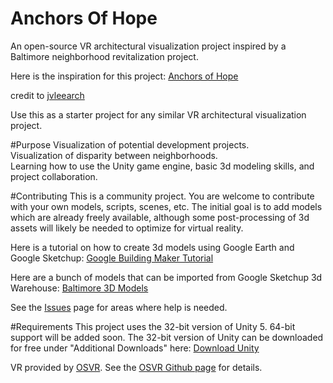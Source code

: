 # Anchors Of Hope
An open-source VR architectural visualization project inspired by a Baltimore neighborhood revitalization project.

Here is the inspiration for this project:
<a href="https://3dwarehouse.sketchup.com/model.html?id=u87a78301-f04a-4a53-975d-2984aa708fd5">Anchors of Hope</a>

credit to <a href="https://3dwarehouse.sketchup.com/user.html?id=1744847403693623727118102">jvleearch</a>

Use this as a starter project for any similar VR architectural visualization project.

#Purpose
Visualization of potential development projects.<br>
Visualization of disparity between neighborhoods.<br>
Learning how to use the Unity game engine, basic 3d modeling skills, and project collaboration.<br>

#Contributing
This is a community project. You are welcome to contribute with your own models, scripts, scenes, etc.
The initial goal is to add models which are already freely available, although some post-processing of 3d assets will likely be needed to optimize for virtual reality.

Here is a tutorial on how to create 3d models using Google Earth and Google Sketchup: <a href="http://www.google.com/earth/learn/3dbuildings.html"> Google Building Maker Tutorial </a>

Here are a bunch of models that can be imported from Google Sketchup 3d Warehouse: <a href="https://3dwarehouse.sketchup.com/search.html?q=baltimore&rsi=sbis&backendClass=entity">Baltimore 3D Models</a>

See the <a href="https://github.com/DuFF14/AnchorsOfHope/issues">Issues</a> page for areas where help is needed.

#Requirements
This project uses the 32-bit version of Unity 5. 64-bit support will be added soon. The 32-bit version of Unity can be downloaded for free under "Additional Downloads" here: <a href="https://unity3d.com/get-unity/update">Download Unity</a>

VR provided by <a href="http://osvr.com/">OSVR</a>. See the <a href="https://github.com/OSVR">OSVR Github page</a> for details.
